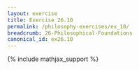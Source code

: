 ```yaml
---
layout: exercise
title: Exercise 26.10
permalink: /philosophy-exercises/ex_10/
breadcrumb: 26-Philosophical-Foundations
canonical_id: ex26.10
---
```


{% include mathjax_support %}
